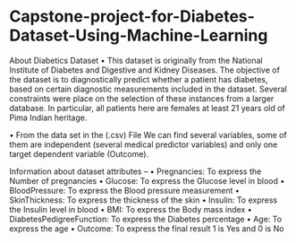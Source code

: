 # Capstone-project-for-Diabetes-Dataset-Using-Machine-Learning

About Diabetics Dataset
•	This dataset is originally from the National Institute of Diabetes and Digestive and Kidney
Diseases. The objective of the dataset is to diagnostically predict whether a patient has diabetes, based on certain diagnostic measurements included in the dataset. Several constraints were place on the selection of these instances from a larger database. In particular, all patients here are females at least 21 years old of Pima Indian heritage.

•	From the data set in the (.csv) File We can find several variables, some of them are independent (several medical predictor variables) and only one target dependent variable (Outcome).

Information about dataset attributes –
•	Pregnancies: To express the Number of pregnancies
•	Glucose: To express the Glucose level in blood
•	BloodPressure: To express the Blood pressure measurement
•	SkinThickness: To express the thickness of the skin
•	Insulin: To express the Insulin level in blood
•	BMI: To express the Body mass index
•	DiabetesPedigreeFunction: To express the Diabetes percentage
•	Age: To express the age
•	Outcome: To express the final result 1 is Yes and 0 is No


